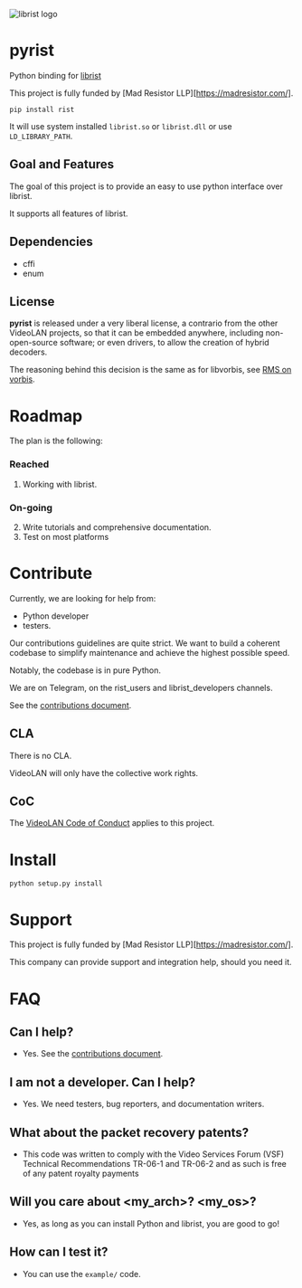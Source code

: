 ![librist logo](librist_logo.png)

# pyrist

Python binding for [librist](https://code.videolan.org/rist/librist)

This project is fully funded by [Mad Resistor LLP][https://madresistor.com/].

```
pip install rist
```

It will use system installed `librist.so` or `librist.dll` or use `LD_LIBRARY_PATH`.

## Goal and Features

The goal of this project is to provide an easy to use python interface over librist.

It supports all features of librist.

## Dependencies

* cffi
* enum

## License

**pyrist** is released under a very liberal license, a contrario from the other VideoLAN projects, so that it can be embedded anywhere, including non-open-source software; or even drivers, to allow the creation of hybrid decoders.

The reasoning behind this decision is the same as for libvorbis, see [RMS on vorbis](https://lwn.net/2001/0301/a/rms-ov-license.php3).

# Roadmap

The plan is the following:

### Reached
1. Working with librist.

### On-going
2. Write tutorials and comprehensive documentation.
3. Test on most platforms

# Contribute

Currently, we are looking for help from:
- Python developer
- testers.

Our contributions guidelines are quite strict. We want to build a coherent codebase to simplify maintenance and achieve the highest possible speed.

Notably, the codebase is in pure Python.

We are on Telegram, on the rist_users and librist_developers channels.

See the [contributions document](CONTRIBUTING.md).

## CLA

There is no CLA.

VideoLAN will only have the collective work rights.

## CoC

The [VideoLAN Code of Conduct](https://wiki.videolan.org/CoC) applies to this project.

# Install

```
python setup.py install
```

# Support

This project is fully funded by [Mad Resistor LLP][https://madresistor.com/].

This company can provide support and integration help, should you need it.


# FAQ

## Can I help?

- Yes. See the [contributions document](CONTRIBUTING.md).

## I am not a developer. Can I help?

- Yes. We need testers, bug reporters, and documentation writers.

## What about the packet recovery patents?

- This code was written to comply with the Video Services Forum (VSF) Technical Recommendations TR-06-1 and TR-06-2 and as such is free of any patent royalty payments

## Will you care about <my_arch>? <my_os>?

- Yes, as long as you can install Python and librist, you are good to go!

## How can I test it?

- You can use the `example/` code.
